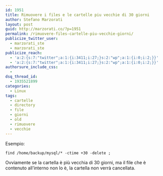 ```yaml
---
id: 1951
title: Rimuovere i files e le cartelle piu vecchie di 30 giorni
author: Stefano Marzorati
layout: post
guid: http://marzorati.co/?p=1951
permalink: /rimuovere-files-cartelle-piu-vecchie-giorni/
publicize_twitter_user:
  - marzorati_ste
  - marzorati_ste
publicize_reach:
  - 'a:2:{s:7:"twitter";a:1:{i:3411;i:27;}s:2:"wp";a:1:{i:0;i:2;}}'
  - 'a:2:{s:7:"twitter";a:1:{i:3411;i:27;}s:2:"wp";a:1:{i:0;i:2;}}'
authorsure_include_css:
  - 
dsq_thread_id:
  - 1935521899
categories:
  - Linux
tags:
  - cartelle
  - directory
  - file
  - giorni
  - old
  - rimuovere
  - vecchie
---
```

Esempio:

`find /home/backup/mysql/* -ctime +30 -delete ;`

Ovviamente se la cartella è più vecchia di 30 giorni, ma il file che è contenuto all&#8217;interno non lo è, la cartella non verrà cancellata.